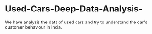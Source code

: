# Used-Cars-Deep-Data-Analysis-
We have analysis the data of used cars and try to understand  the car's customer behaviour in india.
